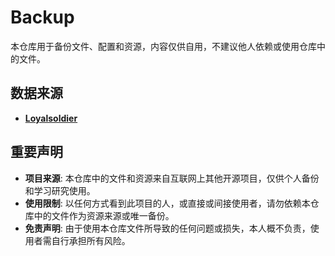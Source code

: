 # Backup

本仓库用于备份文件、配置和资源，内容仅供自用，不建议他人依赖或使用仓库中的文件。

## 数据来源

- **[Loyalsoldier](https://github.com/Loyalsoldier/surge-rules)**



## 重要声明

- **项目来源**: 本仓库中的文件和资源来自互联网上其他开源项目，仅供个人备份和学习研究使用。
- **使用限制**: 以任何方式看到此项目的人，或直接或间接使用者，请勿依赖本仓库中的文件作为资源来源或唯一备份。
- **免责声明**: 由于使用本仓库文件所导致的任何问题或损失，本人概不负责，使用者需自行承担所有风险。
